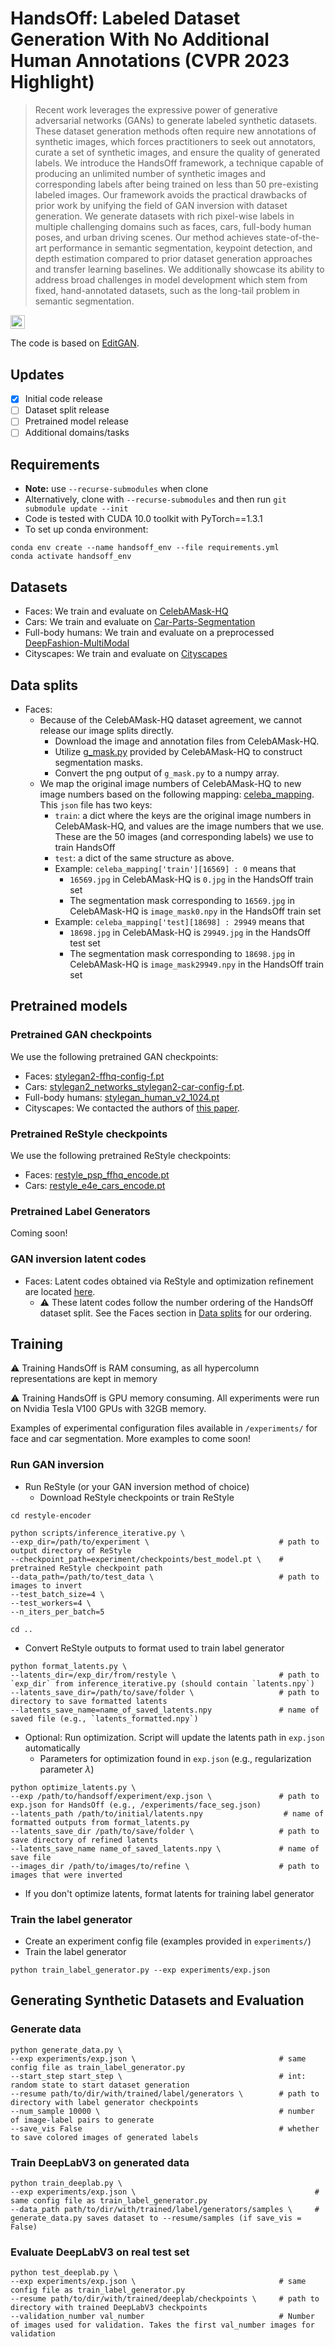 # HandsOff: Labeled Dataset Generation With No Additional Human Annotations (CVPR 2023 Highlight)
> Recent work leverages the expressive power of generative adversarial networks (GANs) to generate labeled synthetic datasets. These dataset generation methods often require new annotations of synthetic images, which forces practitioners to seek out annotators, curate a set of synthetic images, and ensure the quality of generated labels. We introduce the HandsOff framework, a technique capable of producing an unlimited number of synthetic images and corresponding labels after being trained on less than 50 pre-existing labeled images. Our framework avoids the practical drawbacks of prior work by unifying the field of GAN inversion with dataset generation. We generate datasets with rich pixel-wise labels in multiple challenging domains such as faces, cars, full-body human poses, and urban driving scenes. Our method achieves state-of-the-art performance in semantic segmentation, keypoint detection, and depth estimation compared to prior dataset generation approaches and transfer learning baselines. We additionally showcase its ability to address broad challenges in model development which stem from fixed, hand-annotated datasets, such as the long-tail problem in semantic segmentation.

<a href="https://arxiv.org/abs/2212.12645"><img src="https://img.shields.io/badge/arXiv-2212.12645-b31b1b.svg" height=22.5></a>

The code is based on [EditGAN](https://github.com/nv-tlabs/editGAN_release).

## Updates
- [x] Initial code release
- [ ] Dataset split release
- [ ] Pretrained model release
- [ ] Additional domains/tasks

## Requirements
- **Note:** use `--recurse-submodules` when clone
- Alternatively, clone with `--recurse-submodules` and then run `git submodule update --init`
- Code is tested with CUDA 10.0 toolkit with PyTorch==1.3.1
- To set up conda environment:
```
conda env create --name handsoff_env --file requirements.yml
conda activate handsoff_env
```

## Datasets
- Faces: We train and evaluate on [CelebAMask-HQ](https://github.com/switchablenorms/CelebAMask-HQ)
- Cars: We train and evaluate on [Car-Parts-Segmentation](https://github.com/dsmlr/Car-Parts-Segmentation)
- Full-body humans: We train and evaluate on a preprocessed [DeepFashion-MultiModal](https://github.com/yumingj/DeepFashion-MultiModal)
- Cityscapes: We train and evaluate on [Cityscapes](https://www.cityscapes-dataset.com)

## Data splits
- Faces:
    - Because of the CelebAMask-HQ dataset agreement, we cannot release our image splits directly. 
        - Download the image and annotation files from CelebAMask-HQ.
        - Utilize [g_mask.py](https://github.com/switchablenorms/CelebAMask-HQ/blob/master/face_parsing/Data_preprocessing/g_mask.py) provided by CelebAMask-HQ to construct segmentation masks.
        - Convert the png output of `g_mask.py` to a numpy array.
    - We map the original image numbers of CelebAMask-HQ to new image numbers based on the following mapping: [celeba_mapping](https://drive.google.com/file/d/1860THKCuktStkuCP_q71wx5e5_jlBu7d/view?usp=sharing). This `json` file has two keys:
        - `train`: a dict where the keys are the original image numbers in CelebAMask-HQ, and values are the image numbers that we use. These are the 50 images (and corresponding labels) we use to train HandsOff
        - `test`: a dict of the same structure as above.
        - Example: `celeba_mapping['train'][16569] : 0` means that 
            - `16569.jpg` in CelebAMask-HQ is `0.jpg` in the HandsOff train set
            - The segmentation mask corresponding to `16569.jpg` in CelebAMask-HQ is `image_mask0.npy` in the HandsOff train set
        - Example: `celeba_mapping['test][18698] : 29949` means that 
            - `18698.jpg` in CelebAMask-HQ is `29949.jpg` in the HandsOff test set
            - The segmentation mask corresponding to `18698.jpg` in CelebAMask-HQ is `image_mask29949.npy` in the HandsOff train set

## Pretrained models
### Pretrained GAN checkpoints
We use the following pretrained GAN checkpoints:
- Faces: [stylegan2-ffhq-config-f.pt](https://drive.google.com/file/d/1igxv6ZP4TFGe_392B-qnSqXnglTKH5yo/view?usp=share_link)
- Cars: [stylegan2_networks_stylegan2-car-config-f.pt](https://drive.google.com/file/d/1i-39ztut-VdUVUiFuUrwdsItR--HF81w/view?usp=share_link).
- Full-body humans: [stylegan_human_v2_1024.pt](https://drive.google.com/file/d/1FlAb1rYa0r_--Zj_ML8e6shmaF28hQb5/view?usp=sharing)
- Cityscapes: We contacted the authors of [this paper](https://openaccess.thecvf.com/content/ICCV2021/papers/Gadde_Detail_Me_More_Improving_GANs_Photo-Realism_of_Complex_Scenes_ICCV_2021_paper.pdf).

### Pretrained ReStyle checkpoints
We use the following pretrained ReStyle checkpoints:
- Faces: [restyle_psp_ffhq_encode.pt](https://drive.google.com/file/d/1sw6I2lRIB0MpuJkpc8F5BJiSZrc0hjfE/view?usp=sharing)
- Cars: [restyle_e4e_cars_encode.pt](https://drive.google.com/file/d/1e2oXVeBPXMQoUoC_4TNwAWpOPpSEhE_e/view?usp=sharing)

### Pretrained Label Generators
Coming soon!

### GAN inversion latent codes
- Faces: Latent codes obtained via ReStyle and optimization refinement are located [here](https://drive.google.com/file/d/1O-VJhP5N5Rd3gabQ6OfS-ALlE2lgesRV/view?usp=sharing). 
    - :warning: These latent codes follow the number ordering of the HandsOff dataset split. See the Faces section in [Data splits](#data-splits) for our ordering.

## Training
:warning: Training HandsOff is RAM consuming, as all hypercolumn representations are kept in memory

:warning: Training HandsOff is GPU memory consuming. All experiments were run on Nvidia Tesla V100 GPUs with 32GB memory.

Examples of experimental configuration files available in `/experiments/` for face and car segmentation. More examples to come soon!

### Run GAN inversion
- Run ReStyle (or your GAN inversion method of choice)
    - Download ReStyle checkpoints or train ReStyle
```
cd restyle-encoder

python scripts/inference_iterative.py \
--exp_dir=/path/to/experiment \                             # path to output directory of ReStyle
--checkpoint_path=experiment/checkpoints/best_model.pt \    # pretrained ReStyle checkpoint path
--data_path=/path/to/test_data \                            # path to images to invert
--test_batch_size=4 \                                   
--test_workers=4 \
--n_iters_per_batch=5

cd ..
```
- Convert ReStyle outputs to format used to train label generator
```
python format_latents.py \
--latents_dir=/exp_dir/from/restyle \                       # path to `exp_dir` from inference_iterative.py (should contain `latents.npy`)
--latents_save_dir=/path/to/save/folder \                   # path to directory to save formatted latents
--latents_save_name=name_of_saved_latents.npy               # name of saved file (e.g., `latents_formatted.npy`)
```

- Optional: Run optimization. Script will update the latents path in `exp.json` automatically
    - Parameters for optimization found in `exp.json` (e.g., regularization parameter $\lambda$)
```
python optimize_latents.py \
--exp /path/to/handsoff/experiment/exp.json \               # path to exp.json for HandsOff (e.g., /experiments/face_seg.json)
--latents_path /path/to/initial/latents.npy                  # name of formatted outputs from format_latents.py
--latents_save_dir /path/to/save/folder \                   # path to save directory of refined latents
--latents_save_name name_of_saved_latents.npy \             # name of save file
--images_dir /path/to/images/to/refine \                    # path to images that were inverted
``` 
- If you don't optimize latents, format latents for training label generator

### Train the label generator
- Create an experiment config file (examples provided in `experiments/`)
- Train the label generator
```
python train_label_generator.py --exp experiments/exp.json 
```

## Generating Synthetic Datasets and Evaluation
### Generate data
```
python generate_data.py \                                   
--exp experiments/exp.json \                                # same config file as train_label_generator.py
--start_step start_step \                                   # int: random state to start dataset generation     
--resume path/to/dir/with/trained/label/generators \        # path to directory with label generator checkpoints 
--num_sample 10000 \                                        # number of image-label pairs to generate
--save_vis False                                            # whether to save colored images of generated labels
```

### Train DeepLabV3 on generated data
```
python train_deeplab.py \
--exp experiments/exp.json \                                        # same config file as train_label_generator.py
--data_path path/to/dir/with/trained/label/generators/samples \     # generate_data.py saves dataset to --resume/samples (if save_vis = False)
```

### Evaluate DeepLabV3 on real test set
```
python test_deeplab.py \
--exp experiments/exp.json \                                # same config file as train_label_generator.py
--resume path/to/dir/with/trained/deeplab/checkpoints \     # path to directory with trained DeepLabV3 checkpoints 
--validation_number val_number                              # Number of images used for validation. Takes the first val_number images for validation
```

